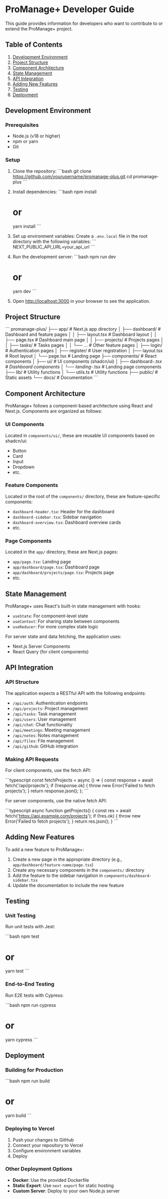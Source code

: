 # ProManage+ Developer Guide

This guide provides information for developers who want to contribute to or extend the ProManage+ project.

## Table of Contents

1. [Development Environment](#development-environment)
2. [Project Structure](#project-structure)
3. [Component Architecture](#component-architecture)
4. [State Management](#state-management)
5. [API Integration](#api-integration)
6. [Adding New Features](#adding-new-features)
7. [Testing](#testing)
8. [Deployment](#deployment)

## Development Environment

### Prerequisites

- Node.js (v18 or higher)
- npm or yarn
- Git

### Setup

1. Clone the repository:
   \`\`\`bash
   git clone https://github.com/yourusername/promanage-plus.git
   cd promanage-plus
   \`\`\`

2. Install dependencies:
   \`\`\`bash
   npm install
   # or
   yarn install
   \`\`\`

3. Set up environment variables:
   Create a `.env.local` file in the root directory with the following variables:
   \`\`\`
   NEXT_PUBLIC_API_URL=your_api_url
   \`\`\`

4. Run the development server:
   \`\`\`bash
   npm run dev
   # or
   yarn dev
   \`\`\`

5. Open [http://localhost:3000](http://localhost:3000) in your browser to see the application.

## Project Structure

\`\`\`
promanage-plus/
├── app/                    # Next.js app directory
│   ├── dashboard/          # Dashboard and feature pages
│   │   ├── layout.tsx      # Dashboard layout
│   │   ├── page.tsx        # Dashboard main page
│   │   ├── projects/       # Projects pages
│   │   ├── tasks/          # Tasks pages
│   │   └── ...             # Other feature pages
│   ├── login/              # Authentication pages
│   ├── register/           # User registration
│   ├── layout.tsx          # Root layout
│   └── page.tsx            # Landing page
├── components/             # React components
│   ├── ui/                 # UI components (shadcn/ui)
│   ├── dashboard-*.tsx     # Dashboard components
│   └── landing-*.tsx       # Landing page components
├── lib/                    # Utility functions
│   └── utils.ts            # Utility functions
├── public/                 # Static assets
└── docs/                   # Documentation
\`\`\`

## Component Architecture

ProManage+ follows a component-based architecture using React and Next.js. Components are organized as follows:

### UI Components

Located in `components/ui/`, these are reusable UI components based on shadcn/ui:
- Button
- Card
- Input
- Dropdown
- etc.

### Feature Components

Located in the root of the `components/` directory, these are feature-specific components:
- `dashboard-header.tsx`: Header for the dashboard
- `dashboard-sidebar.tsx`: Sidebar navigation
- `dashboard-overview.tsx`: Dashboard overview cards
- etc.

### Page Components

Located in the `app/` directory, these are Next.js pages:
- `app/page.tsx`: Landing page
- `app/dashboard/page.tsx`: Dashboard page
- `app/dashboard/projects/page.tsx`: Projects page
- etc.

## State Management

ProManage+ uses React's built-in state management with hooks:

- `useState`: For component-level state
- `useContext`: For sharing state between components
- `useReducer`: For more complex state logic

For server state and data fetching, the application uses:
- Next.js Server Components
- React Query (for client components)

## API Integration

### API Structure

The application expects a RESTful API with the following endpoints:

- `/api/auth`: Authentication endpoints
- `/api/projects`: Project management
- `/api/tasks`: Task management
- `/api/users`: User management
- `/api/chat`: Chat functionality
- `/api/meetings`: Meeting management
- `/api/notes`: Notes management
- `/api/files`: File management
- `/api/github`: GitHub integration

### Making API Requests

For client components, use the fetch API:

\`\`\`typescript
const fetchProjects = async () => {
  const response = await fetch('/api/projects');
  if (!response.ok) {
    throw new Error('Failed to fetch projects');
  }
  return response.json();
};
\`\`\`

For server components, use the native fetch API:

\`\`\`typescript
async function getProjects() {
  const res = await fetch('https://api.example.com/projects');
  if (!res.ok) {
    throw new Error('Failed to fetch projects');
  }
  return res.json();
}
\`\`\`

## Adding New Features

To add a new feature to ProManage+:

1. Create a new page in the appropriate directory (e.g., `app/dashboard/feature-name/page.tsx`)
2. Create any necessary components in the `components/` directory
3. Add the feature to the sidebar navigation in `components/dashboard-sidebar.tsx`
4. Update the documentation to include the new feature

## Testing

### Unit Testing

Run unit tests with Jest:

\`\`\`bash
npm test
# or
yarn test
\`\`\`

### End-to-End Testing

Run E2E tests with Cypress:

\`\`\`bash
npm run cypress
# or
yarn cypress
\`\`\`

## Deployment

### Building for Production

\`\`\`bash
npm run build
# or
yarn build
\`\`\`

### Deploying to Vercel

1. Push your changes to GitHub
2. Connect your repository to Vercel
3. Configure environment variables
4. Deploy

### Other Deployment Options

- **Docker**: Use the provided Dockerfile
- **Static Export**: Use `next export` for static hosting
- **Custom Server**: Deploy to your own Node.js server
